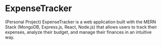 # ExpenseTracker
 (Personal Project) ExpenseTracker is a web application built with the MERN Stack (MongoDB, Express.js, React, Node.js) that allows users to track their expenses, analyze their budget, and manage their finances in an intuitive way.
